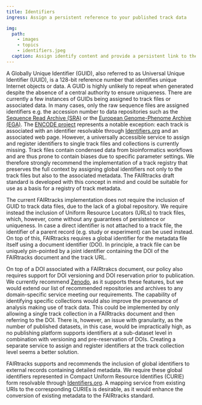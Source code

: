 ```yaml
---
title: Identifiers
ingress: Assign a persistent reference to your published track data

img:
  path:
    - images
    - topics
    - identifiers.jpeg
  caption: Assign identify content and provide a persistent link to the location of your track data
---
```


A Globally Unique Identifier (GUID), also referred to as Universal Unique Identifier (UUID), is a
128-bit reference number that identifies unique Internet objects or data. A GUID is highly unlikely
to repeat when generated despite the absence of a central authority to ensure uniqueness. There are
currently a few instances of GUIDs being assigned to track files or associated data. In many cases,
only the raw sequence files are assigned identifiers e.g. the accession number to data repositories
such as the [Sequence Read Archive (SRA)](https://www.ncbi.nlm.nih.gov/sra) or the
[European Genome-Phenome Archive (EGA)](https://ega-archive.org/). The
[ENCODE project](https://www.encodeproject.org/) represents a notable exception: each track is
associated with an identifier resolvable through [Identifiers.org](http://identifiers.org/) and an
associated web page. However, a universally accessible service to assign and register identifiers to
single track files and collections is currently missing. Track files contain condensed data from
bioinformatics workflows and are thus prone to contain biases due to specific parameter settings. We
therefore strongly recommend the implementation of a track registry that preserves the full context
by assigning global identifiers not only to the track files but also to the associated metadata. The
FAIRtracks draft standard is developed with this concept in mind and could be suitable for use as a
basis for a registry of track metadata.

The current FAIRtracks implementation does not require the inclusion of GUID to track data files,
due to the lack of a global repository. We require instead the inclusion of Uniform Resource
Locators (URLs) to track files, which, however, come without any guarantees of persistence or
uniqueness. In case a direct identifier is not attached to a track file, the identifier of a parent
record (e.g. study or experiment) can be used instead. On top of this, FAIRtracks requires a global
identifier for the metadata file itself using a document identifier (DOI). In principle, a track
file can be uniquely pin-pointed by a joint identifier containing the DOI of the FAIRtracks document
and the track URL.

On top of a DOI associated with a FAIRtrakcs document, our policy also requires support for DOI
versioning and DOI reservation prior to publication. We currently recommend
[Zenodo](https://zenodo.org/), as it supports these features, but we would extend our list of
recommended repositories and archives to any domain-specific service meeting our requirements. The
capability of identifying specific collections would also improve the provenance of analysis making
use of track data. This could be implemented by only allowing a single track collection in a
FAIRtracks document and then referring to the DOI. There is, however, an issue with granularity, as
the number of published datasets, in this case, would be impractically high, as no publishing
platform supports identifiers at a sub-dataset level in combination with versioning and
pre-reservation of DOIs. Creating a separate service to assign and register identifiers at the track
collection level seems a better solution.

FAIRtracks supports and recommends the inclusion of global identifiers to external records
containing detailed metadata. We require these global identifiers represented in Compact Uniform
Resource Identifies (CURIE) form resolvable through [Identifiers.org](http://identifiers.org/). A
mapping service from existing URIs to the corresponding CURIEs is desirable, as it would enhance the
conversion of existing metadata to the FAIRtracks standard.
